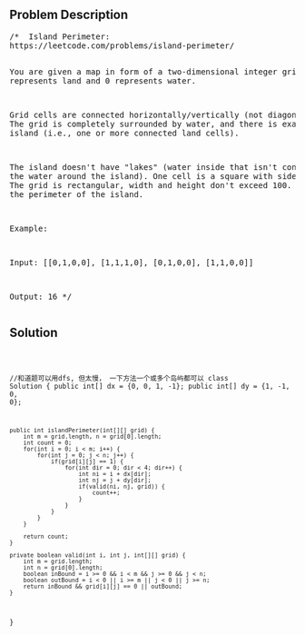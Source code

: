 <!--
<style>
  body { font-family: Arial, sans-serif; }
  .container { max-width: 100%; margin: 50px auto; padding: 10px; }
  .comment-block { background-color: #f9f9f9; padding: 10px; border-left: 5px solid #ccc; max-width: 400px; margin: 20px auto; overflow-wrap: break-word; white-space: pre-wrap; }
  .code-block { background-color: #f4f4f4; padding: 10px; border: 1px solid #ddd; max-width: 400px; margin: 20px auto; overflow-wrap: break-word; white-space: pre-wrap; }
</style>
-->

<div class='container'>
<h2>Problem Description</h2>
<div class='comment-block'>
<pre>
/*  Island Perimeter: 
https://leetcode.com/problems/island-perimeter/

You are given a map in form of a two-dimensional integer grid where 1 represents land and 0 represents water.

Grid cells are connected horizontally/vertically (not diagonally). The grid is completely surrounded by water, 
and there is exactly one island (i.e., one or more connected land cells).

The island doesn't have "lakes" (water inside that isn't connected to the water around the island). 
One cell is a square with side length 1. The grid is rectangular, width and height don't exceed 100.
Determine the perimeter of the island.

Example:

Input:
[[0,1,0,0],
 [1,1,1,0],
 [0,1,0,0],
 [1,1,0,0]]

Output: 16
*/
</pre>
</div>

<h2>Solution</h2>
<div class='code-block'>
<pre><code class='language-java'>

//和道题可以用dfs, 但太慢， 一下方法一个或多个岛屿都可以
class Solution {
    public int[] dx = {0, 0, 1, -1};
    public int[] dy = {1, -1, 0, 0};
    
    public int islandPerimeter(int[][] grid) {
        int m = grid.length, n = grid[0].length;
        int count = 0;
        for(int i = 0; i < m; i++) {
            for(int j = 0; j < n; j++) {
                if(grid[i][j] == 1) {
                    for(int dir = 0; dir < 4; dir++) {
                        int ni = i + dx[dir];
                        int nj = j + dy[dir];
                        if(valid(ni, nj, grid)) {
                            count++;
                        }
                    }
                }
            }
        }
        
        return count;
    }
    
    private boolean valid(int i, int j, int[][] grid) {
        int m = grid.length;
        int n = grid[0].length;
        boolean inBound = i >= 0 && i < m && j >= 0 && j < n;
        boolean outBound = i < 0 || i >= m || j < 0 || j >= n;
        return inBound && grid[i][j] == 0 || outBound;
    }
}</code></pre>
</div>
</div>
